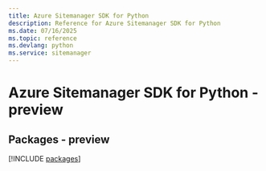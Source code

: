 ```yaml
---
title: Azure Sitemanager SDK for Python
description: Reference for Azure Sitemanager SDK for Python
ms.date: 07/16/2025
ms.topic: reference
ms.devlang: python
ms.service: sitemanager
---
```

# Azure Sitemanager SDK for Python - preview
## Packages - preview
[!INCLUDE [packages](sitemanager-index.md)]